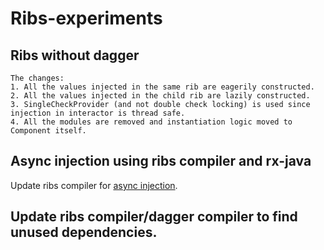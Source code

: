 # Ribs-experiments

## Ribs without dagger


```
The changes:
1. All the values injected in the same rib are eagerily constructed.
2. All the values injected in the child rib are lazily constructed.
3. SingleCheckProvider (and not double check locking) is used since injection in interactor is thread safe.
4. All the modules are removed and instantiation logic moved to Component itself.
```

## Async injection using ribs compiler and rx-java
Update ribs compiler for [async injection](http://frogermcs.github.io/async-injection-in-dagger-2-with-rxjava/).

## Update ribs compiler/dagger compiler to find unused dependencies.
